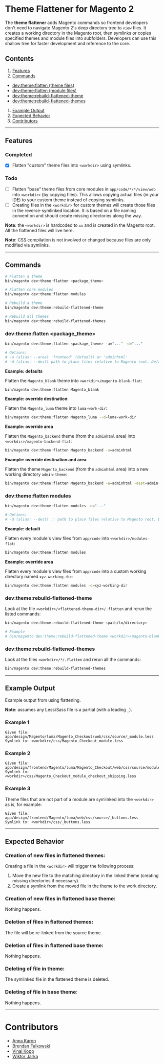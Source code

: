 # Theme Flattener for Magento 2

The **theme flattener** adds Magento commands so frontend developers don't need to navigate Magento 2's deep directory tree to `view` files. It creates a working directory in the Magento root, then symlinks or copies specified themes and module files into subfolders. Developers can use this shallow tree for faster development and reference to the core.

## Contents

1. [Features](#features)
1. [Commands](#commands)
  - [dev:theme:flatten (theme files)](#devthemeflatten-theme-files)
  - [dev:theme:flatten (module files)](#devthemeflatten-module-files)
  - [dev:theme:rebuild-flattened-theme](#devthemerebuild-flattened-theme)
  - [dev:theme:rebuild-flattened-themes](#devthemerebuild-flattened-themes)
1. [Example Output](#example-output)
1. [Expected Behavior](#expected-behavior)
1. [Contributors](#contributors)

-----

## Features

### Completed

- [x] Flatten "custom" theme files into `<workdir>` using symlinks.

### Todo

- [ ] Flatten "base" theme files from core modules in `app/code/*/*/view/web` into `<workdir>` (by copying files). This allows copying actual files (in your IDE) to your custom theme instead of copying symlinks.
- [ ] Creating files in the `<workdir>` for custom themes will create those files in the reverse-symlinked location. It is based on a file naming convention and should create missing directories along the way.

**Note:** the `<workdir>` is hardcoded to `xx` and is created in the Magento root. All the flattened files will live here.

**Note:** CSS compilation is not involved or changed because files are only modified via symlinks.

-----

## Commands

```sh
# Flatten a theme
bin/magento dev:theme:flatten <package_theme>

# Flatten core modules
bin/magento dev:theme:flatten modules

# Rebuild a theme
bin/magento dev:theme:rebuild-flattened-theme

# Rebuild all themes
bin/magento dev:theme:rebuild-flattened-themes
```

### dev:theme:flatten &lt;package_theme&gt;

```sh
bin/magento dev:theme:flatten <package_theme> -a="..." -d="..."

# Options:
# -a (alias: --area) 'frontend' (default) or 'adminhtml'
# -d (alias: --dest) path to place files relative to Magento root. Default is <workdir>.
```

**Example: defaults**

Flatten the `Magento_blank` theme into `<workdir>/magento-blank-flat`:

```sh
bin/magento dev:theme:flatten Magento_blank
```

**Example: override destination**

Flatten the `Magento_luma` theme into `luma-work-dir`:

```sh
bin/magento dev:theme:flatten Magento_luma --d=luma-work-dir
```

**Example: override area**

Flatten the `Magento_backend` theme (from the `adminhtml` area) into `<workdir>/magento-backend-flat`:

```sh
bin/magento dev:theme:flatten Magento_backend -a=adminhtml
```

**Example: override destination and area**

Flatten the theme `Magento_backend` (from the `adminhtml` area) into a new working directory `admin-theme`:

```sh
bin/magento dev:theme:flatten Magento_backend -a=adminhtml -dest=admin-theme
```

### dev:theme:flatten modules

```sh
bin/magento dev:theme:flatten modules -d="..."

# Options:
# -d (alias: --dest) :: path to place files relative to Magento root. Default is <workdir>.
```

**Example: default**

Flatten every module's view files from `app/code` into `<workdir>/modules-flat`:

```sh
bin/magento dev:theme:flatten modules
```

**Example: override area**

Flatten every module's view files from `app/code` into a custom working directory named `xyz-working-dir`:

```sh
bin/magento dev:theme:flatten modules -d=xyz-working-dir
```

### dev:theme:rebuild-flattened-theme

Look at the file `<workdir>/<flattened-theme-dir>/.flatten` and rerun the listed commands:

```sh
bin/magento dev:theme:rebuild-flattened-theme <path/to/directory>

# Example
# bin/magento dev:theme:rebuild-flattened-theme <workdir>/magento-blank-flat
```

### dev:theme:rebuild-flattened-themes

Look at the files `<workdir>/*/.flatten` and rerun all the commands:

```sh
bin/magento dev:theme:rebuild-flattened-themes
```

-----

## Example Output

Example output from using flattening.

**Note:** assumes any Less/Sass file is a partial (with a leading `_`).

### Example 1

```
Given file: app/design/Magento/luma/Magento_Checkout/web/css/source/_module.less
Symlink to: <workdir>/css/Magento_Checkout_module.less
```

### Example 2

```
Given file: app/design/frontend/Magento/luma/Magento_Checkout/web/css/source/module/checkout/_shipping.less
Symlink to: <workdir>/css/Magento_Checkout_module_checkout_shipping.less
```

### Example 3

Theme files that are not part of a module are symlinked into the `<workdir>` as is, for example:

```
Given file: app/design/frontend/Magento/luma/web/css/source/_buttons.less
Symlink to: <workdir>/css/_buttons.less
```

-----

## Expected Behavior

### Creation of new files in flattened themes:

Creating a file in the `<workdir>` will trigger the following process:

1. Move the new file to the matching directory in the linked theme (creating missing directories if necessary).
2. Create a symlink from the moved file in the theme to the work directory.

### Creation of new files in flattened base theme:

Nothing happens.

### Deletion of files in flattened themes:

The file will be re-linked from the source theme.

### Deletion of files in flattened base theme:

Nothing happens.

### Deleting of file in theme:

The symlinked file in the flattened theme is deleted.

### Deleting of file in base theme:

Nothing happens.

-----

# Contributors

- [Anna Karon](https://github.com/anqaka)
- [Brendan Falkowski](https://github.com/brendanfalkowski)
- [Vinai Kopp](https://github.com/Vinai)
- [Wiktor Jarka](https://github.com/wjarka)
